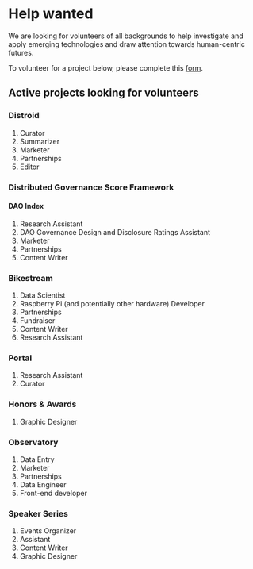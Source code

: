 # Help wanted

We are looking for volunteers of all backgrounds to help investigate and apply emerging technologies and draw attention towards human-centric futures.

To volunteer for a project below, please complete this [form](https://forms.gle/jiw8gjLedwUNdVbUA).

## Active projects looking for volunteers

### Distroid

1.  Curator
2.  Summarizer 
3.  Marketer
4.  Partnerships
5. Editor

### Distributed Governance Score Framework

#### DAO Index

1.  Research Assistant
2.  DAO Governance Design and Disclosure Ratings Assistant
3.  Marketer
4.  Partnerships
5. Content Writer

### Bikestream

1.  Data Scientist
2.  Raspberry Pi (and potentially other hardware) Developer
3.  Partnerships
4.  Fundraiser
5.  Content Writer
6. Research Assistant

### Portal

1.  Research Assistant
2.  Curator

### Honors & Awards

1.  Graphic Designer

### Observatory

1. Data Entry
2. Marketer
4. Partnerships
5. Data Engineer
6. Front-end developer

### Speaker Series

1. Events Organizer
2. Assistant
3. Content Writer
4. Graphic Designer
